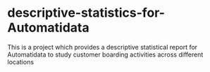 # descriptive-statistics-for-Automatidata
This is a project which provides a descriptive statistical report for Automatidata to study customer boarding activities across different locations
